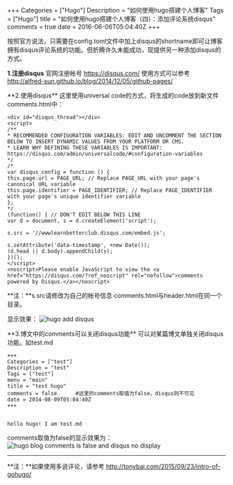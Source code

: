 +++
Categories = ["Hugo"]
Description = "如何使用hugo搭建个人博客"
Tags = ["Hugo"]
title = "如何使用hugo搭建个人博客（四）：添加评论系统disqus"
comments = true
date = 2016-06-06T05:04:40Z
+++

按照官方说法，只需要在config.toml文件中加上disqus的shortname即可让博客拥有disqus评论系统的功能。但折腾许久未能成功，现提供另一种添加disqus的方式。

**1.注册disqus**
官网注册帐号 https://disqus.com/ 
使用方式可以参考 http://alfred-sun.github.io/blog/2014/12/05/github-pages/
<p/>
**2.使用disqus**
这里使用universal code的方式，将生成的code放到新文件comments.html中：

```
<div id="disqus_thread"></div>
<script>
/**
* RECOMMENDED CONFIGURATION VARIABLES: EDIT AND UNCOMMENT THE SECTION BELOW TO INSERT DYNAMIC VALUES FROM YOUR PLATFORM OR CMS.
* LEARN WHY DEFINING THESE VARIABLES IS IMPORTANT: https://disqus.com/admin/universalcode/#configuration-variables
*/
/*
var disqus_config = function () {
this.page.url = PAGE_URL; // Replace PAGE_URL with your page's canonical URL variable
this.page.identifier = PAGE_IDENTIFIER; // Replace PAGE_IDENTIFIER with your page's unique identifier variable
};
*/
(function() { // DON'T EDIT BELOW THIS LINE
var d = document, s = d.createElement('script');

s.src = '//wwwlearnbetterclub.disqus.com/embed.js';

s.setAttribute('data-timestamp', +new Date());
(d.head || d.body).appendChild(s);
})();
</script>
<noscript>Please enable JavaScript to view the <a href="https://disqus.com/?ref_noscript" rel="nofollow">comments powered by Disqus.</a></noscript>
```

**注：**s.src请修改为自己的帐号信息
comments.html与header.html在同一个目录。

显示效果：
![hugo add disqus](http://o7ubfyghw.bkt.clouddn.com/hugo%20add%20disqus.jpg)

<p/>
**3.博文中的comments可以关闭disqus功能**
可以对某篇博文单独关闭disqus功能。如test.md

```
+++
Categories = ["test"]
Description = "test"
Tags = ["test"]
menu = "main"
title = "test hugo"
comments = false      #这里的comments取值为false，disqus则不可见
date = 2014-08-09T05:04:40Z
+++


hello hugo! I am test.md
```
comments取值为false的显示效果为：
![hugo blog comments is false and disqus no display](http://o7ubfyghw.bkt.clouddn.com/hugo%20post-s%20comments%20is%20false%20and%20no%20disqus.jpg)

---
**注：**如果使用多说评论，请参考 http://tonybai.com/2015/09/23/intro-of-gohugo/
